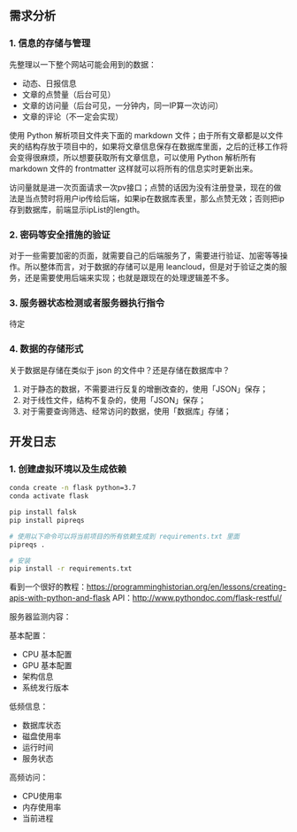 ## 需求分析

### 1. 信息的存储与管理

先整理以一下整个网站可能会用到的数据：

- 动态、日报信息
- 文章的点赞量（后台可见）
- 文章的访问量（后台可见，一分钟内，同一IP算一次访问）
- 文章的评论（不一定会实现）

使用 Python 解析项目文件夹下面的 markdown 文件；由于所有文章都是以文件夹的结构存放于项目中的，如果将文章信息保存在数据库里面，之后的迁移工作将会变得很麻烦，所以想要获取所有文章信息，可以使用 Python 解析所有 markdown 文件的 frontmatter 这样就可以将所有的信息实时更新出来。

访问量就是进一次页面请求一次pv接口；点赞的话因为没有注册登录，现在的做法是当点赞时将用户ip传给后端，如果ip在数据库表里，那么点赞无效；否则把ip存到数据库，前端显示ipList的length。

### 2. 密码等安全措施的验证

对于一些需要加密的页面，就需要自己的后端服务了，需要进行验证、加密等等操作。所以整体而言，对于数据的存储可以是用 leancloud，但是对于验证之类的服务，还是需要使用后端来实现；也就是跟现在的处理逻辑差不多。

### 3. 服务器状态检测或者服务器执行指令

待定


### 4. 数据的存储形式

关于数据是存储在类似于 json 的文件中？还是存储在数据库中？

1. 对于静态的数据，不需要进行反复的增删改查的，使用「JSON」保存；
2. 对于线性文件，结构不复杂的，使用「JSON」保存；
3. 对于需要查询筛选、经常访问的数据，使用「数据库」存储；

## 开发日志

### 1. 创建虚拟环境以及生成依赖

```sh
conda create -n flask python=3.7
conda activate flask

pip install falsk
pip install pipreqs

# 使用以下命令可以将当前项目的所有依赖生成到 requirements.txt 里面
pipreqs .

# 安装
pip install -r requirements.txt
```

看到一个很好的教程：https://programminghistorian.org/en/lessons/creating-apis-with-python-and-flask
API：http://www.pythondoc.com/flask-restful/


服务器监测内容：

基本配置：
- CPU 基本配置
- GPU 基本配置
- 架构信息
- 系统发行版本

低频信息：
- 数据库状态
- 磁盘使用率
- 运行时间
- 服务状态

高频访问：
- CPU使用率
- 内存使用率
- 当前进程